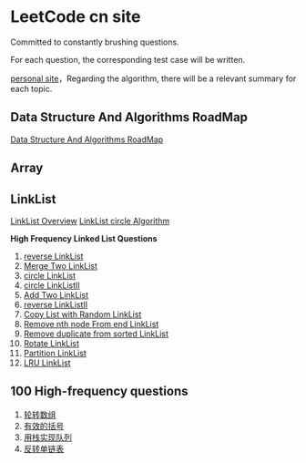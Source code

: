 
# LeetCode cn site

Committed to constantly brushing questions.

For each question, the corresponding test case will be written.

[personal site](https://wangbaoqi.tech/algorithm)，Regarding the algorithm, there will be a relevant summary for each topic.

## Data Structure And Algorithms RoadMap

[Data Structure And Algorithms RoadMap](https://www.processon.com/view/link/6433ef6e242fb51ae70a62f3)


## Array

## LinkList

[LinkList Overview](./src/LinkList/LinkList.md)
[LinkList circle Algorithm]()

**High Frequency Linked List Questions**

1. [reverse LinkList](./src/LinkList/reverseLinkList/)
2. [Merge Two LinkList](./src/LinkList/mergeTwoLinkList/)
3. [circle LinkList](./src/LinkList/circleLinkList/)
4. [circle LinkListII](./src/LinkList/circleLinkListII/)
5. [Add Two LinkList](./src/LinkList/addTwoNumber/)
6. [reverse LinkListII](./src/LinkList/reverseLinkListII/)
7. [Copy List with Random LinkList](./src/LinkList/copyRandomLinkList/)
8. [Remove nth node From end LinkList](./src/LinkList/removeNthFromEnd/)
9. [Remove duplicate from sorted LinkList]()
10. [Rotate LinkList]()
11. [Partition LinkList]()
12. [LRU LinkList]()


## 100 High-frequency questions

1. [轮转数组](./src/Array/rotateArray/)
2. [有效的括号](./src/String/validParentheses/)
3. [用栈实现队列](./src/StackQueue/implementStackUseQueue/)
4. [反转单链表](./src/LinkList/reverseLinkList/)


